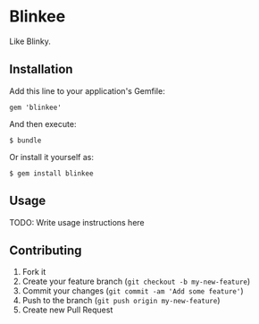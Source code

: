 # Blinkee

Like Blinky.

## Installation

Add this line to your application's Gemfile:

    gem 'blinkee'

And then execute:

    $ bundle

Or install it yourself as:

    $ gem install blinkee

## Usage

TODO: Write usage instructions here

## Contributing

1. Fork it
2. Create your feature branch (`git checkout -b my-new-feature`)
3. Commit your changes (`git commit -am 'Add some feature'`)
4. Push to the branch (`git push origin my-new-feature`)
5. Create new Pull Request

